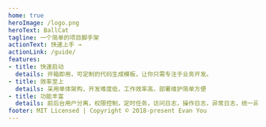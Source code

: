 ```yaml
---
home: true
heroImage: /logo.png
heroText: BallCat
tagline: 一个简单的项目脚手架
actionText: 快速上手 →
actionLink: /guide/
features:
- title: 快速启动
  details: 开箱即用，可定制的代码生成模板，让你只需专注于业务开发。
- title: 效率至上
  details: 采用单体架构，开发难度低，工作效率高，部署维护简单方便
- title: 功能丰富
  details: 前后台用户分离，权限控制，定时任务，访问日志，操作日志，异常日志，统一异常处理，XSS过滤，SQL防注入
footer: MIT Licensed | Copyright © 2018-present Evan You
---
```


